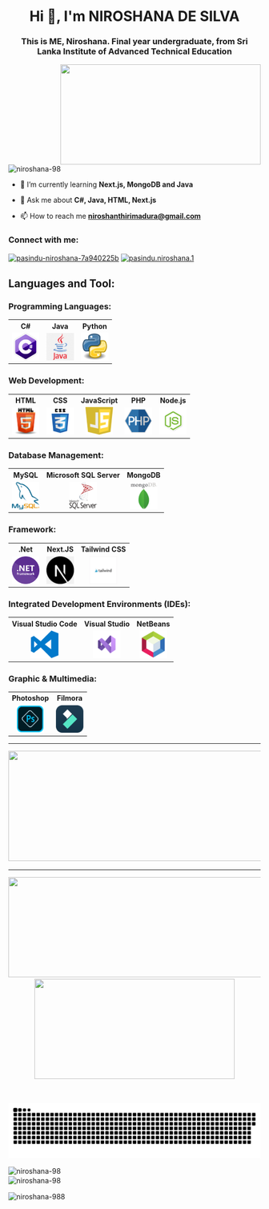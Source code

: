 <h1 align="center">Hi 👋, I'm NIROSHANA DE SILVA</h1>
<h3 align="center">This is ME, Niroshana. Final year undergraduate, from Sri Lanka Institute of Advanced Technical Education</h3>

<img align="right" width="400" height="200" src="https://images.squarespace-cdn.com/content/v1/5769fc401b631bab1addb2ab/1541580611624-TE64QGKRJG8SWAIUS7NS/coding-freak.gif">

<p align="left"> <img src="https://komarev.com/ghpvc/?username=niroshana-98&label=Profile%20views&color=0e75b6&style=flat" alt="niroshana-98" /> </p>

- 🌱 I’m currently learning **Next.js, MongoDB and Java**

- 💬 Ask me about **C#, Java, HTML, Next.js**

- 📫 How to reach me **niroshanthirimadura@gmail.com**

<h3 align="left">Connect with me:</h3>
<p align="left">
<a href="https://linkedin.com/in/pasindu-niroshana-7a940225b" target="blank"><img align="center" src="https://raw.githubusercontent.com/rahuldkjain/github-profile-readme-generator/master/src/images/icons/Social/linked-in-alt.svg" alt="pasindu-niroshana-7a940225b" height="30" width="40" /></a>
<a href="https://fb.com/pasindu.niroshana.1" target="blank"><img align="center" src="https://raw.githubusercontent.com/rahuldkjain/github-profile-readme-generator/master/src/images/icons/Social/facebook.svg" alt="pasindu.niroshana.1" height="30" width="40" /></a>
</p>

<h2 align="left">Languages and Tool:</h2>
<div>

### Programming Languages:
<table>
  <tr>
    <th>C#</th>
    <th>Java</th>
    <th>Python</th>
  </tr>
  <tr>
    <td style="text-align:center;"><img src="https://github.com/Niroshana-98/Niroshana-98/blob/main/assets/c%23.png" title="C#" alt="C#" width="55" height="55"/></td>
    <td style="text-align:center;"><img src="https://github.com/Niroshana-98/Niroshana-98/blob/main/assets/java.png" title="Java" alt="Java" width="55" height="55"/></td>
    <td style="text-align:center;"><img src="https://github.com/Niroshana-98/Niroshana-98/blob/main/assets/Python.png" title="Python" alt="Python" width="55" height="55"/></td>
  </tr>
</table>

### Web Development:
<table>
  <tr>
    <th>HTML</th>
    <th>CSS</th>
    <th>JavaScript</th>
    <th>PHP</th>
    <th>Node.js</th>
  </tr>
  <tr>
    <td style="text-align:center;"><img src="https://github.com/Niroshana-98/Niroshana-98/blob/main/assets/HTML.png" title="HTML" alt="HTML" width="55" height="55"/></td>
    <td style="text-align:center;"><img src="https://github.com/Niroshana-98/Niroshana-98/blob/main/assets/CSS.png" title="CSS" alt="CSS" width="55" height="55"/></td>
    <td style="text-align:center;"><img src="https://github.com/Niroshana-98/Niroshana-98/blob/main/assets/JavaScript.png" title="JavaScript" alt="JavaScript" width="55" height="55"/></td>
    <td style="text-align:center;"><img src="https://github.com/Niroshana-98/Niroshana-98/blob/main/assets/php_PNG36.png" title="PHP" alt="PHP" width="55" height="55"/></td>
    <td style="text-align:center;"><img src="https://github.com/Niroshana-98/Niroshana-98/blob/main/assets/NodeJS.png" title="Node.js" alt="Node.js" width="55" height="55"/></td>
  </tr>
</table>

### Database Management:
<table>
  <tr>
    <th>MySQL</th>
    <th>Microsoft SQL Server</th>
    <th>MongoDB</th>
  </tr>
  <tr>
    <td style="text-align:center;"><img src="https://github.com/Niroshana-98/Niroshana-98/blob/main/assets/mysql.png" title="SQL" alt="SQL" width="55" height="55"/></td>
    <td style="text-align:center;"><img src="https://github.com/Niroshana-98/Niroshana-98/blob/main/assets/micro.png" title="SQLS" alt="SQLS" width="55" height="55"/></td>
    <td style="text-align:center;"><img src="https://github.com/Niroshana-98/Niroshana-98/blob/main/assets/mongo.png" title="mongo" alt="mongo" width="55" height="55"/></td>
  </tr>
</table>

### Framework:
<table>
  <tr>
    <th>.Net</th>
    <th>Next.JS</th>
    <th>Tailwind CSS</th>
  </tr>
  <tr>
    <td style="text-align:center;"><img src="https://github.com/Niroshana-98/Niroshana-98/blob/main/assets/net.png" title="SQL" alt="SQL" width="55" height="55"/></td>
    <td style="text-align:center;"><img src="https://github.com/Niroshana-98/Niroshana-98/blob/main/assets/next.png" title="SQLS" alt="SQLS" width="55" height="55"/></td>
    <td style="text-align:center;"><img src="https://github.com/Niroshana-98/Niroshana-98/blob/main/assets/telwind.jpeg" title="mongo" alt="mongo" width="55" height="55"/></td>
  </tr>
</table>

### Integrated Development Environments (IDEs):
<table>
  <tr>
    <th>Visual Studio Code</th>
    <th>Visual Studio</th>
    <th>NetBeans</th>
  </tr>
  <tr>
    <td style="text-align:center;"><img src="https://github.com/Niroshana-98/Niroshana-98/blob/main/assets/vs%20code.png" title="SQL" alt="SQL" width="55" height="55"/></td>
    <td style="text-align:center;"><img src="https://github.com/Niroshana-98/Niroshana-98/blob/main/assets/629b71eb7c5cd817694c3227.png" title="SQLS" alt="SQLS" width="55" height="55"/></td>
    <td style="text-align:center;"><img src="https://github.com/Niroshana-98/Niroshana-98/blob/main/assets/netb.png" title="mongo" alt="mongo" width="55" height="55"/></td>
  </tr>
</table>

### Graphic & Multimedia:
<table>
  <tr>
    <th>Photoshop</th>
    <th>Filmora</th>
  </tr>
  <tr>
    <td style="text-align:center;"><img src="https://github.com/Niroshana-98/Niroshana-98/blob/main/assets/photo.png" title="SQL" alt="SQL" width="55" height="55"/></td>
    <td style="text-align:center;"><img src="https://github.com/Niroshana-98/Niroshana-98/blob/main/assets/filmora_logo.png" title="SQLS" alt="SQLS" width="55" height="55"/></td>
  </tr>
</table>

</div>

---

  
<p align="center">
  <img width="800" height="220" src="https://streak-stats.demolab.com?user=niroshana-98&theme=highcontrast&hide_border=true&border_radius=5&card_width=800">
</p>


---




<p align="center">
  <img width="600" height="200" src="https://github-readme-stats.vercel.app/api?username=niroshana-98&show_icons=true&theme=vision-friendly-dark">
  <img width="400" height="200" src="https://github-readme-stats.vercel.app/api/top-langs/?username=niroshana-98&size_weight=0.0005&count_weight=0.3&layout=compact&theme=vision-friendly-dark">
</p>
 


<div id="header" align="center">
  <img src="https://komarev.com/ghpvc/?username=niroshana-98&style=for-the-badge&color=orange" alt=""/>
</div>

<p align="center">
 <img width="1000" src="assets/github-snake.svg" alt="snake"/>
</p>


<p><img align="left" width="420" src="https://github-readme-stats.vercel.app/api/top-langs?username=niroshana-98&show_icons=true&locale=en&layout=compact" alt="niroshana-98" /></p>

<p>&nbsp;<img align="center" src="https://github-readme-stats.vercel.app/api?username=niroshana-98&show_icons=true&locale=en" alt="niroshana-98" /></p>


<p><img align="center" src="https://github-readme-streak-stats.herokuapp.com/?user=niroshana-98&" alt="niroshana-988" /></p>


